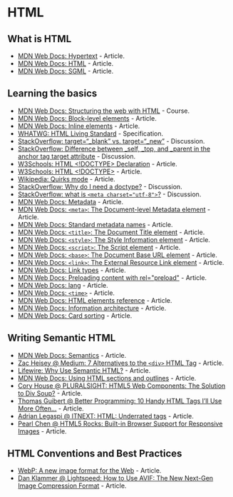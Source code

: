 # HTML

## What is HTML

* [MDN Web Docs: Hypertext](https://developer.mozilla.org/en-US/docs/Glossary/hypertext) - Article.
* [MDN Web Docs: HTML](https://developer.mozilla.org/en-US/docs/Glossary/HTML) - Article.
* [MDN Web Docs: SGML](https://developer.mozilla.org/en-US/docs/Glossary/SGML) - Article.

## Learning the basics

* [MDN Web Docs: Structuring the web with HTML](https://developer.mozilla.org/en-US/docs/Learn/HTML) - Course.
* [MDN Web Docs: Block-level elements](https://developer.mozilla.org/en-US/docs/Web/HTML/Block-level_elements) - Article.
* [MDN Web Docs: Inline elements](https://developer.mozilla.org/en-US/docs/Web/HTML/Inline_elements) - Article.
* [WHATWG: HTML Living Standard](https://html.spec.whatwg.org/multipage/indices.html) - Specification.
* [StackOverflow: target=“_blank” vs. target=“_new”](https://stackoverflow.com/questions/4964130/target-blank-vs-target-new) - Discussion.
* [StackOverflow: Difference between _self, _top, and _parent in the anchor tag target attribute](https://stackoverflow.com/questions/18470097/difference-between-self-top-and-parent-in-the-anchor-tag-target-attribute) - Discussion.
* [W3Schools: HTML <!DOCTYPE> Declaration](https://www.w3schools.com/tags/tag_doctype.asp) - Article.
* [W3Schools: HTML <!DOCTYPE>](https://www.w3schools.com/tags/ref_html_dtd.asp) - Article.
* [Wikipedia: Quirks mode](https://en.wikipedia.org/wiki/Quirks_mode) - Article.
* [StackOverflow: Why do I need a doctype?](https://stackoverflow.com/questions/6076432/why-do-i-need-a-doctype-what-does-it-do) - Discussion.
* [StackOverflow: what is `<meta charset="utf-8">`?](https://stackoverflow.com/questions/29869743/what-is-meta-charset-utf-8) - Discussion.
* [MDN Web Docs: Metadata](https://developer.mozilla.org/en-US/docs/Glossary/Metadata) - Article.
* [MDN Web Docs: `<meta>`: The Document-level Metadata element](https://developer.mozilla.org/en-US/docs/Web/HTML/Element/meta) - Article.
* [MDN Web Docs: Standard metadata names](https://developer.mozilla.org/en-US/docs/Web/HTML/Element/meta/name) - Article.
* [MDN Web Docs: `<title>`: The Document Title element](https://developer.mozilla.org/en-US/docs/Web/HTML/Element/title) - Article.
* [MDN Web Docs: `<style>`: The Style Information element](https://developer.mozilla.org/en-US/docs/Web/HTML/Element/style) - Article.
* [MDN Web Docs: `<script>`: The Script element](https://developer.mozilla.org/en-US/docs/Web/HTML/Element/script) - Article.
* [MDN Web Docs: `<base>`: The Document Base URL element](https://developer.mozilla.org/en-US/docs/Web/HTML/Element/base) - Article.
* [MDN Web Docs: `<link>`: The External Resource Link element](https://developer.mozilla.org/en-US/docs/Web/HTML/Element/link) - Article.
* [MDN Web Docs: Link types](https://developer.mozilla.org/en-US/docs/Web/HTML/Link_types) - Article.
* [MDN Web Docs: Preloading content with rel="preload"](https://developer.mozilla.org/en-US/docs/Web/HTML/Preloading_content) - Article.
* [MDN Web Docs: lang](https://developer.mozilla.org/en-US/docs/Web/HTML/Global_attributes/lang) - Article.
* [MDN Web Docs: `<time>`](https://developer.mozilla.org/en-US/docs/Web/HTML/Element/time) - Article.
* [MDN Web Docs: HTML elements reference](https://developer.mozilla.org/en-US/docs/Web/HTML/Element) - Article.
* [MDN Web Docs: Information architecture](https://developer.mozilla.org/en-US/docs/Glossary/Information_architecture) - Article.
* [MDN Web Docs: Card sorting](https://developer.mozilla.org/en-US/docs/Glossary/Card_sorting) - Article.

## Writing Semantic HTML

* [MDN Web Docs: Semantics](https://developer.mozilla.org/en-US/docs/Glossary/semantics) - Article.
* [Zac Heisey @ Medium: 7 Alternatives to the `<div>` HTML Tag](https://medium.com/@zac_heisey/7-alternatives-to-the-div-html-tag-7c888c7b5036) - Article.
* [Lifewire: Why Use Semantic HTML?](https://www.lifewire.com/why-use-semantic-html-3468271) - Article.
* [MDN Web Docs: Using HTML sections and outlines](https://developer.mozilla.org/en-US/docs/Web/Guide/HTML/Using_HTML_sections_and_outlines) - Article.
* [Cory House @ PLURALSIGHT: HTML5 Web Components: The Solution to Div Soup?](https://www.pluralsight.com/blog/software-development/html5-web-components-overview) - Article.
* [Thomas Guibert @ Better Programming: 10 Handy HTML Tags I’ll Use More Often…](https://medium.com/better-programming/10-handy-html-tags-ill-use-more-often-914a97efc3fb) - Article.
* [Adrian Legaspi @ ITNEXT: HTML: Underrated tags](https://itnext.io/html-underrated-tags-119ef3e45b94) - Article.
* [Pearl Chen @ HTML5 Rocks: Built-in Browser Support for Responsive Images](https://www.html5rocks.com/en/tutorials/responsive/picture-element/) - Article.

## HTML Conventions and Best Practices

* [WebP: A new image format for the Web](https://developers.google.com/speed/webp/) - Article.
* [Dan Klammer @ Lightspeed: How to Use AVIF: The New Next-Gen Image Compression Format](https://reachlightspeed.com/blog/using-the-new-high-performance-avif-image-format-on-the-web-today/) - Article.
